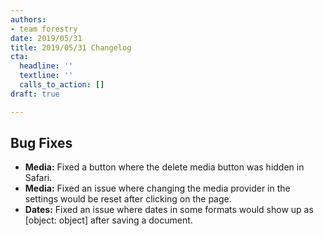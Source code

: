 ```yaml
---
authors:
- team forestry
date: 2019/05/31
title: 2019/05/31 Changelog
cta:
  headline: ''
  textline: ''
  calls_to_action: []
draft: true

---
```

## Bug Fixes

* **Media:** Fixed a button where the delete media button was hidden in Safari.
* **Media:** Fixed an issue where changing the media provider in the settings would be reset after clicking on the page.
* **Dates:** Fixed an issue where dates in some formats would show up as \[object: object\] after saving a document.